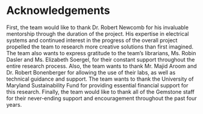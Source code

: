 # Acknowledgements

First, the team would like to thank Dr. Robert Newcomb for his invaluable mentorship through the duration of the project.  His expertise in electrical systems and continued interest in the progress of the overall project propelled the team to research more creative solutions than first imagined.  The team also wants to express gratitude to the team’s librarians, Ms. Robin Dasler and Ms. Elizabeth Soergel, for their constant support throughout the entire research process.  Also, the team wants to thank Mr. Majid Aroom and Dr. Robert Bonenberger for allowing the use of their labs, as well as technical guidance and support.  The team wants to thank the University of Maryland Sustainability Fund for providing essential financial support for this research.  Finally, the team would like to thank all of the Gemstone staff for their never-ending support and encouragement throughout the past four years.
